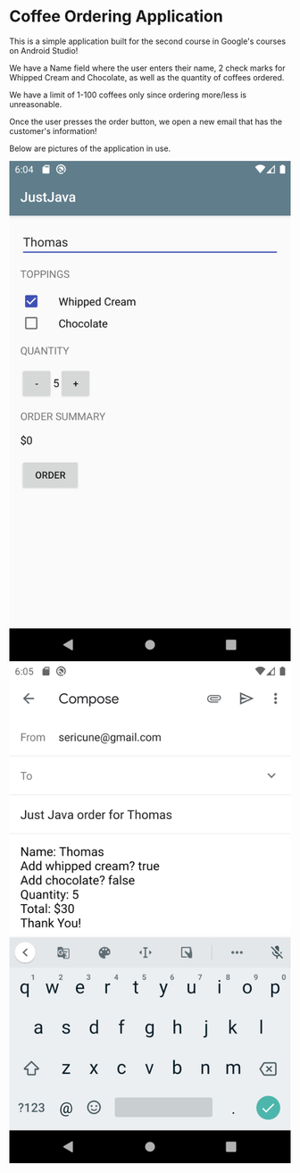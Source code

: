 # Coffee Ordering Application

This is a simple application built for the second course in Google's courses on Android Studio!

We have a Name field where the user enters their name, 2 check marks for Whipped Cream and Chocolate, as well as the
quantity of coffees ordered.

We have a limit of 1-100 coffees only since ordering more/less is unreasonable.

Once the user presses the order button, we open a new email that has the customer's information!

Below are pictures of the application in use.

![alt text](https://github.com/tnguyenswe/Android-Studio-Projects/blob/master/Pictures/Screenshot_1584839090.png)
![alt_text](https://github.com/tnguyenswe/Android-Studio-Projects/blob/master/Pictures/Screenshot_1584839106.png)
